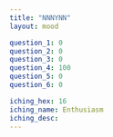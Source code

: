 ```yaml
---
title: "NNNYNN"
layout: mood

question_1: 0
question_2: 0
question_3: 0
question_4: 100
question_5: 0
question_6: 0

iching_hex: 16
iching_name: Enthusiasm
iching_desc: 
---
```


